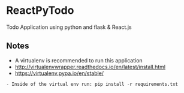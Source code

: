 # ReactPyTodo
Todo Application using python and flask &amp; React.js

## Notes
- A virtualenv is recommended to run this application
- http://virtualenvwrapper.readthedocs.io/en/latest/install.html
- https://virtualenv.pypa.io/en/stable/
```python
- Inside of the virtual env run: pip install -r requirements.txt 
